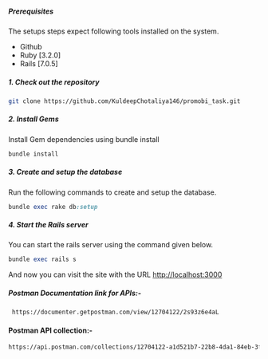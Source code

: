 ##### Prerequisites

The setups steps expect following tools installed on the system.

- Github
- Ruby [3.2.0]
- Rails [7.0.5]

##### 1. Check out the repository

```bash
git clone https://github.com/KuldeepChotaliya146/promobi_task.git
```

##### 2. Install Gems

Install Gem dependencies using bundle install

```bash
bundle install
```

##### 3. Create and setup the database

Run the following commands to create and setup the database.

```ruby
bundle exec rake db:setup
```

##### 4. Start the Rails server

You can start the rails server using the command given below.

```ruby
bundle exec rails s
```

And now you can visit the site with the URL <http://localhost:3000>

##### Postman Documentation link for APIs:-

```bash
 https://documenter.getpostman.com/view/12704122/2s93z6e4aL
```

#### Postman API collection:-

```bash
https://api.postman.com/collections/12704122-a1d521b7-22b8-4da1-84eb-3f19ca604eb7?access_key=PMAT-01H3VRQ33G4042Q3K3CMT8HWDP
```